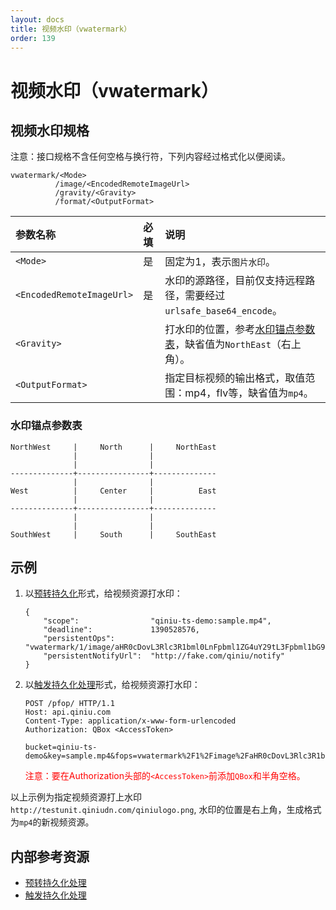 ```yaml
---
layout: docs
title: 视频水印（vwatermark）
order: 139
---
```

<a id="vwatermark"></a>
# 视频水印（vwatermark）

<a id="vwatermark-spec"></a>
## 视频水印规格

注意：接口规格不含任何空格与换行符，下列内容经过格式化以便阅读。  

```
vwatermark/<Mode>
          /image/<EncodedRemoteImageUrl>
          /gravity/<Gravity>
          /format/<OutputFormat>
```

参数名称                   | 必填 | 说明
:------------------------- | :--- | :---------------------------------
`<Mode>`                   | 是   | 固定为1，表示`图片水印`。
`<EncodedRemoteImageUrl>`  | 是   | 水印的源路径，目前仅支持远程路径，需要经过`urlsafe_base64_encode`。
`<Gravity>`                |      | 打水印的位置，参考[水印锚点参数表](#vwatermark-anchor-spec)，缺省值为`NorthEast`（右上角）。
`<OutputFormat>`           |      | 指定目标视频的输出格式，取值范围：mp4，flv等，缺省值为`mp4`。

<a id="vwatermark-anchor-spec"></a>
### 水印锚点参数表

```
NorthWest     |     North      |     NorthEast
              |                |    
              |                |    
--------------+----------------+--------------
              |                |    
West          |     Center     |          East 
              |                |    
--------------+----------------+--------------
              |                |    
              |                |    
SouthWest     |     South      |     SouthEast
```

<a id="vwatermark-samples"></a>
## 示例

1. 以[预转持久化][persistentOpsHref]形式，给视频资源打水印：  

	```
    {
        "scope":                "qiniu-ts-demo:sample.mp4",
        "deadline":             1390528576,
        "persistentOps":        "vwatermark/1/image/aHR0cDovL3Rlc3R1bml0LnFpbml1ZG4uY29tL3Fpbml1bG9nby5wbmc=/gravity/NorthEast/format/mp4",
        "persistentNotifyUrl":  "http://fake.com/qiniu/notify"
    }
	```

2. 以[触发持久化处理][pfopHref]形式，给视频资源打水印：  

	```
    POST /pfop/ HTTP/1.1
    Host: api.qiniu.com  
    Content-Type: application/x-www-form-urlencoded  
    Authorization: QBox <AccessToken>  

    bucket=qiniu-ts-demo&key=sample.mp4&fops=vwatermark%2F1%2Fimage%2FaHR0cDovL3Rlc3R1bml0LnFpbml1ZG4uY29tL3Fpbml1bG9nby5wbmc%3D%2Fgravity%2FNorthEast%2Fformat%2Fmp4&notifyURL=http%3A%2F%2Ffake.com%2Fqiniu%2Fnotify
	```

	<span style="color: red;">注意：要在Authorization头部的`<AccessToken>`前添加`QBox`和半角空格。</span>

以上示例为指定视频资源打上水印`http://testunit.qiniudn.com/qiniulogo.png`, 水印的位置是右上角，生成格式为`mp4`的新视频资源。

<a id="avthumb-internal-resources"></a>
## 内部参考资源

- [预转持久化处理][persistentOpsHref]
- [触发持久化处理][pfopHref]

[persistentOpsHref]: ../../security/put-policy.html#put-policy-persistent-ops "预转持久化处理"
[pfopHref]:          ../pfop/pfop.html                                        "触发持久化处理"
[pfopNotificationHref]: ../pfop/pfop.html#pfop-notification                   "持久化处理结果通知"

